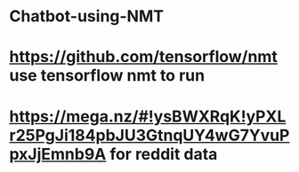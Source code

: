 # Chatbot-using-NMT
# https://github.com/tensorflow/nmt use tensorflow nmt to run
# https://mega.nz/#!ysBWXRqK!yPXLr25PgJi184pbJU3GtnqUY4wG7YvuPpxJjEmnb9A for reddit data

